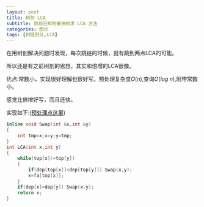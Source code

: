 ```yaml
---
layout: post
title: 树剖 LCA
subtitle: 目前已知的最快的求 LCA 方法
categories: 图论
tags: [树链剖分,LCA]
---
```


在用树剖解决问题时发现，每次跳链的时候，就有跳到两点LCA的可能。

所以还是有之前树剖的思想，其实和倍增的LCA很像。

优点:常数小，实现很好理解也很好写。预处理复杂度$O(n)$,查询$O(log\ n)$,附带常数小。

感觉比倍增好写，而且还快。

实现如下:([预处理点这里](https://www.luogu.com.cn/blog/132530/post-mu-ban-shu-lian-pou-fen))
```cpp
inline void Swap(int &x,int &y)
{
	int tmp=x;x=y;y=tmp;
}
int LCA(int x,int y)
{
	while(top[x]!=top[y])
	{
		if(dep[top[x]]<dep[top[y]]) Swap(x,y);
		x=fa[top[x]];
	}
	if(dep[x]>dep[y]) Swap(x,y);
	return x;
}
```
